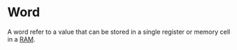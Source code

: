 # Word

A word refer to a value that can be stored in a single register or memory cell in a [RAM](random_access_machine.md).
